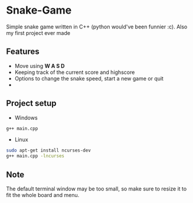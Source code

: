 # Snake-Game
 Simple snake game written in C++ (python would've been funnier :c). Also my first project ever made
 
## Features
- Move using **W A S D**
- Keeping track of the current score and highscore
- Options to change the snake speed, start a new game or quit
- 
## Project setup
- Windows

```sh
g++ main.cpp
```

- Linux

```sh
sudo apt-get install ncurses-dev
g++ main.cpp -lncurses
```

## Note
 The default terminal window may be too small, so make sure to resize it to fit the whole board and menu.
